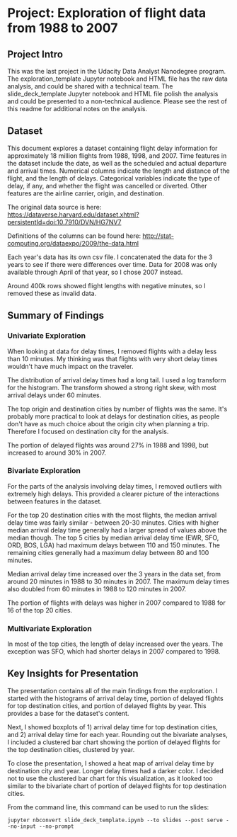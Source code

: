 # Project: Exploration of flight data from 1988 to 2007

## Project Intro

This was the last project in the Udacity Data Analyst Nanodegree program. The exploration_template Jupyter notebook and HTML file has the raw data analysis, and could be shared with a technical team. The slide_deck_template Jupyter notebook and HTML file polish the analysis and could be presented to a non-technical audience. Please see the rest of this readme for additional notes on the analysis.

## Dataset

This document explores a dataset containing flight delay information for approximately 18 million flights from 1988, 1998, and 2007. Time features in the dataset include the date, as well as the scheduled and actual departure and arrival times. Numerical columns indicate the length and distance of the flight, and the length of delays. Categorical variables indicate the type of delay, if any, and whether the flight was cancelled or diverted. Other features are the airline carrier, origin, and destination.

The original data source is here: https://dataverse.harvard.edu/dataset.xhtml?persistentId=doi:10.7910/DVN/HG7NV7

Definitions of the columns can be found here: http://stat-computing.org/dataexpo/2009/the-data.html

Each year's data has its own csv file. I concatenated the data for the 3 years to see if there were differences over time. Data for 2008 was only available through April of that year, so I chose 2007 instead.

Around 400k rows showed flight lengths with negative minutes, so I removed these as invalid data.

## Summary of Findings

### Univariate Exploration

When looking at data for delay times, I removed flights with a delay less than 10 minutes. My thinking was that flights with very short delay times wouldn't have much impact on the traveler.

The distribution of arrival delay times had a long tail. I used a log transform for the histogram. The transform showed a strong right skew, with most arrival delays under 60 minutes.

The top origin and destination cities by number of flights was the same. It's probably more practical to look at delays for destination cities, as people don't have as much choice about the origin city when planning a trip. Therefore I focused on destination city for the analysis.

The portion of delayed flights was around 27% in 1988 and 1998, but increased to around 30% in 2007.

### Bivariate Exploration

For the parts of the analysis involving delay times, I removed outliers with extremely high delays. This provided a clearer picture of the interactions between features in the dataset.

For the top 20 destination cities with the most flights, the median arrival delay time was fairly similar - between 20-30 minutes. Cities with higher median arrival delay time generally had a larger spread of values above the median though. The top 5 cities by median arrival delay time (EWR, SFO, ORD, BOS, LGA) had maximum delays between 110 and 150 minutes. The remaining cities generally had a maximum delay between 80 and 100 minutes.

Median arrival delay time increased over the 3 years in the data set, from around 20 minutes in 1988 to 30 minutes in 2007. The maximum delay times also doubled from 60 minutes in 1988 to 120 minutes in 2007.

The portion of flights with delays was higher in 2007 compared to 1988 for 16 of the top 20 cities.

### Multivariate Exploration

In most of the top cities, the length of delay increased over the years. The exception was SFO, which had shorter delays in 2007 compared to 1998.

## Key Insights for Presentation

The presentation contains all of the main findings from the exploration. I started with the histograms of arrival delay time, portion of delayed flights for top destination cities, and portion of delayed flights by year. This provides a base for the dataset's content.

Next, I showed boxplots of 1) arrival delay time for top destination cities, and 2) arrival delay time for each year. Rounding out the bivariate analyses, I included a clustered bar chart showing the portion of delayed flights for the top destination cities, clustered by year.

To close the presentation, I showed a heat map of arrival delay time by destination city and year. Longer delay times had a darker color. I decided not to use the clustered bar chart for this visualization, as it looked too similar to the bivariate chart of portion of delayed flights for top destination cities.

From the command line, this command can be used to run the slides:

`jupyter nbconvert slide_deck_template.ipynb --to slides --post serve --no-input --no-prompt`
